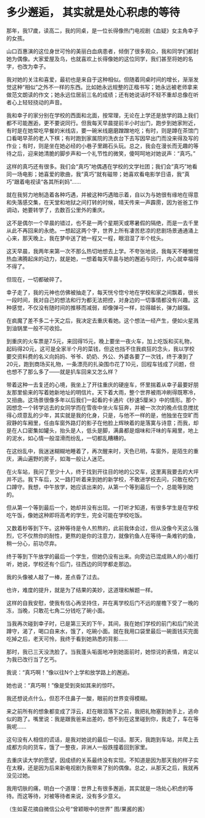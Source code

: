 # 多少邂逅， 其实就是处心积虑的等待

那年，我17歲，读高二，我的同桌，是一位长得像热门电视剧《血疑》女主角幸子的女孩。 

山口百惠演的这位身世可怜的美丽白血病患者，倾倒了很多观众，我和同学们都封她为偶像。大家爱屋及乌，也就喜欢上长得像她的这位同学，我们甚至将她的名字，也改为幸子。 

我对她的关注和喜爱，最初也是来自于这种相似。但随着同桌时间的增长，渐渐发觉这种“相似”之外不一样的东西。比如她永远规整的正楷书写；她永远被老师拿来做范文朗读的作文；她永远位居前三名的成绩；还有她说话时不轻不重却总像在听者心上轻轻挠动的声音。 

我和幸子的家分别在学校的西面和北面，按常理，无论在上学还是放学的路上我们都不可能邂逅，更不要说同行。但我每天早晨提前半小时出门，跑步到她家附近，有时是在她常吃早餐的米线店，要一碗米线磨磨蹭蹭地吃；有时，则是蹲在茶馆门口看喝早茶的老人下棋；有时跑到家属院的洗衣台下去写因早出门而没来得及写的作业；有时，则是坐在她必经的小巷子里踢石头玩。总之，我会在漫长而无趣的等待之后，迎来她清脆的脚步声和一个礼节性的微笑，傻呵呵地对她说声：“真巧。” 

这样的真巧还有很多。我们会“真巧”地偶遇在学校的文学社团；我们会“真巧”地看同一场电影；她喜爱的歌曲，我“真巧”就有磁带；她喜欢看电影学日语，我“真巧”跟着电视读“各其所刹妈”…… 

就在我努力地制造着各种巧遇，并被这种巧遇暗示着，自以为与她很有缘地在得意和失落感交集，在天堂和地狱之间打转的时候，晴天传来一声霹雳，因为爸爸工作调动，她要转学了，去数百公里外的重庆。 

这不是偶尔一个早晨的错过，也不是一两个星期天或寒暑假的隔绝，而是一去千里从此不再回来的永绝。一想起这两个字，世界上所有凄苦悲凉的悲剧场景通通涌上心来，那天晚上，我在梦中送了她一程又一程，眼泪湿了半个枕头。 

这天早晨，我两年来第一次不那么热切地想去上学。不夸张地说，我每天不睡懒觉热血沸腾起床的动力，就是她，一想着每天早晨与她的邂逅与同行，内心就幸福得不得了。 

但现在，一切都破碎了。 

幸子走了，我的元神也仿佛被抽走了，每天恍兮惚兮地在学校和家之间飘着，很长一段时间，我对自己的想法和行为都无法把控，对身边的一切事情都没有兴趣。这种感觉，不仅没有随时间的推移而减弱，却像弹弓一样，拉得越长，弹力越强。 

在疯魔了差不多二十天之后，我决定去重庆看她。这个想法一经产生，便如火星溅到油锅里一般不可收拾。 

到重庆的火车票是7.5元，来回得15元，晚上要坐一夜火车，加上吃饭和买礼物，起码得20元，这可是全家半个月的菜钱，但这也挡不住我疯狂的念头，我以学校要交资料费的名义向妈妈、爷爷、奶奶、外公、外婆各要了一次钱，终于凑到了20元，跑到商场买礼物，一条漂亮的扎染围巾花了10元，回程车钱成了问题，但也想不了那么多了——就是扒车回来又怎么样？ 

带着这种一去复还的心境，我坐上了开往重庆的硬座车，怀里揣着从幸子最要好朋友那里偷来的写着她新地址的明信片。天下着大雨，整个世界被雨冲刷得既寒冷，又扭曲。这场景很像多年以后我们一起看的卡通片《秒速5厘米》中的情形。那个因想念一个转学远去的女同学而在雪夜中坐火车狂奔，并被一次次的晚点信息搅扰得心烦意乱的少年，其实就是我的化身，只是，与他不一样的是，他独坐在空旷而寂静的车厢里，任由车窗外路灯的影子在他脸上辉映着的是落寞与诗意；而我，却是在人口密集如罐头，抬头是人，低头是脚，满鼻都是烟味和汗味的车厢里，地上的泥水，如心情一般湿滑而纷乱，一切都乱糟糟的。 

在这纷乱中，我迷迷糊糊地睡着了，再次醒来时，天色已明，车窗外，是陌生的重庆，满山遍野的房子，如海一般让人迷茫。 

在火车站，我问了至少十人，终于找到开往目的地的公交车，这里离我要去的大坪并不远。我下车后，又一路打听着来到她的新学校，不敢进学校去问，只敢在校门口蹲守。我想，中午放学，她应该出来的，从第一个等到最后一个，总能等到她的。 

但从第一个等到最后一个，她却并没有出现。一打听才知道，有很多学生是在学校吃午饭，像她这种即将高考的学生，完全可能在学校吃饭。 

又数着秒等到下午。这种等待是令人煎熬的，此前我体会过，但从没像今天这么强烈，它不仅熬你的耐性，更熬的是你的注意力，就像钓鱼人在等待一条难钓的鱼，稍一分心，前功尽弃。 

终于等到下午放学的最后一个学生，但她仍没有出来。向旁边已混成熟人的小贩打听，她说，学校还有个后门，往西边的同学都走那边。 

我的头像被人敲了一棒，差点昏了过去。 

也许，难度的提升，就是为了结果的美妙，这道理和解题一样。 

这样的自我安慰，使我有信心再坚持住，并在离学校后门不远的屋檐下受了一晚的冻，当晚，只敢花七角二分钱吃了碗小面。 

当我再次碰到幸子时，已是第三天的下午，其间，我在她们学校的前门和后门轮流蹲守，渴了，喝口自来水，饿了，吃碗小面。就在我用口袋里最后一碗面钱买完面吃掉之后，老天可怜，我终于看到她熟悉的背影…… 

那时，我已三天没洗脸了。当我蓬头垢面地冲到她面前时，她惊诧的表情，肯定以为我已改行当了乞丐。 

我说：“真巧啊！”像以往N个上学和放学路上的邂逅。 

她也说：“真巧啊！”像是受到突如其来的惊吓。 

我还想说点什么，但忍不住鼻子一酸，眼前的世界变得模糊。 

来之前所有的想象都变成了浮云，赶在眼泪落下之前，我把礼物塞到她手上，逃命似的跑了。嘴里说：我是跟我爸来出差的，想不到在这里碰到你，我走了，车在等我呢…… 

这句没有人相信的谎话，是我对她说的最后一句话。那天，我跑到车站，并爬上去成都方向的货车，饿了一整夜，非洲人一般跌撞着回到家里。 

去重庆读大学的愿望，因成绩的关系最终没有实现。不知道是因为那天我的样子实在太糗，还是因为后来新电视剧为我带来了别的偶像。总之，从那天之后，我就再没见过她。 

我用切肤的痛，明白一个道理：世界上有很多邂逅，其实就是一场处心积虑的等待。而这等待，对被等待者来说，没有多少意义。 

（生如夏花摘自微信公众号“曾颖眼中的世界” 图/果酱的酱）